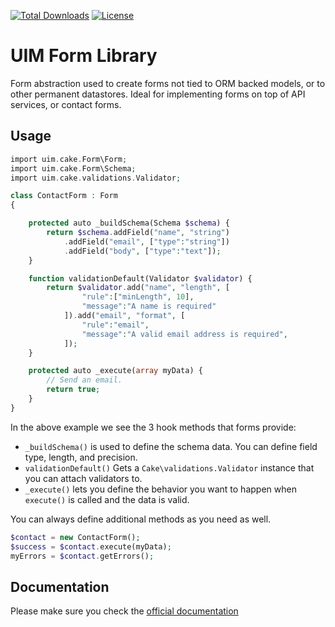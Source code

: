 [![Total Downloads](https://img.shields.io/packagist/dt/UIM/form.svg?style=flat-square)](https://packagist.org/packages/UIM/form)
[![License](https://img.shields.io/badge/license-MIT-blue.svg?style=flat-square)](LICENSE.txt)

# UIM Form Library

Form abstraction used to create forms not tied to ORM backed models,
or to other permanent datastores. Ideal for implementing forms on top of
API services, or contact forms.

## Usage


```php
import uim.cake.Form\Form;
import uim.cake.Form\Schema;
import uim.cake.validations.Validator;

class ContactForm : Form
{

    protected auto _buildSchema(Schema $schema) {
        return $schema.addField("name", "string")
            .addField("email", ["type":"string"])
            .addField("body", ["type":"text"]);
    }

    function validationDefault(Validator $validator) {
        return $validator.add("name", "length", [
                "rule":["minLength", 10],
                "message":"A name is required"
            ]).add("email", "format", [
                "rule":"email",
                "message":"A valid email address is required",
            ]);
    }

    protected auto _execute(array myData) {
        // Send an email.
        return true;
    }
}
```

In the above example we see the 3 hook methods that forms provide:

- `_buildSchema()` is used to define the schema data. You can define field type, length, and precision.
- `validationDefault()` Gets a `Cake\validations.Validator` instance that you can attach validators to.
- `_execute()` lets you define the behavior you want to happen when `execute()` is called and the data is valid.

You can always define additional methods as you need as well.

```php
$contact = new ContactForm();
$success = $contact.execute(myData);
myErrors = $contact.getErrors();
```

## Documentation

Please make sure you check the [official documentation](https://book.UIM.org/4/en/core-libraries/form.html)
